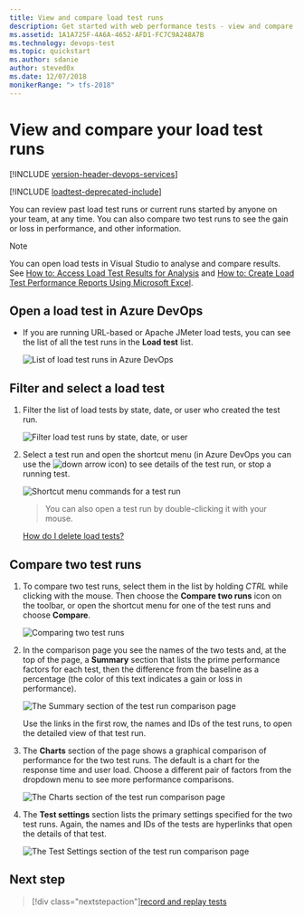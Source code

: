 ```yaml
---
title: View and compare load test runs
description: Get started with web performance tests - view and compare your load test runs using the features of Azure DevOps
ms.assetid: 1A1A725F-4A6A-4652-AFD1-FC7C9A248A7B
ms.technology: devops-test
ms.topic: quickstart
ms.author: sdanie
author: steved0x
ms.date: 12/07/2018
monikerRange: "> tfs-2018"
---
```


# View and compare your load test runs

[!INCLUDE [version-header-devops-services](../includes/version-header-devops-services.md)]

[!INCLUDE [loadtest-deprecated-include](../includes/loadtest-deprecated-include.md)]

You can review past load test runs or current runs started by
anyone on your team, at any time. You can also compare two
test runs to see the gain or loss in performance, and other
information.

<a name="openvs"></a>

> [!NOTE]
> You can open load tests in Visual Studio to analyse and compare results.
> See [How to: Access Load Test Results for Analysis](/visualstudio/test/how-to-access-load-test-results-for-analysis)
> and [How to: Create Load Test Performance Reports Using Microsoft Excel](/visualstudio/test/how-to-create-load-test-performance-reports-using-microsoft-excel).

<a name="opents"></a>

## Open a load test in Azure DevOps

- If you are running URL-based or Apache JMeter load tests, you
  can see the list of all the test runs in the **Load test** list.

  ![List of load test runs in Azure DevOps](media/performance-reports/LoadTestViewListTS.png)

<a name="filterselect"></a>

## Filter and select a load test

1. Filter the list of load tests by state, date, or user who created the test run.

   ![Filter load test runs by state, date, or user](media/performance-reports/LoadTestFilterView.png)

1. Select a test run and open the shortcut menu (in Azure DevOps you can
   use the ![down arrow](media/performance-reports/LoadTestListMenu-icon.png)
   icon) to see details of the test run, or stop a running test.

   ![Shortcut menu commands for a test run](media/performance-reports/LoadTestListShortcutMenu.png)

   > You can also open a test run by double-clicking it with your mouse.

   [How do I delete load tests?](reference-qa.md#deletetests)

<a name="comparetests"></a>

## Compare two test runs

1. To compare two test runs, select them in the list by
   holding _CTRL_ while clicking with the mouse. Then choose
   the **Compare two runs** icon on the toolbar, or open the shortcut
   menu for one of the test runs and choose **Compare**.

   ![Comparing two test runs](media/performance-reports/LoadTestSelectTwoCompare.png)

1. In the comparison page you see the names of the two tests
   and, at the top of the page, a **Summary** section that lists
   the prime performance factors for each test, then the difference
   from the baseline as a percentage (the color of this text
   indicates a gain or loss in performance).

   ![The Summary section of the test run comparison page](media/performance-reports/LoadTestCompareSummaryView.png)

   Use the links in the first row, the names and IDs of the test
   runs, to open the detailed view of that test run.

1. The **Charts** section of the page shows a graphical comparison
   of performance for the two test runs. The default is a chart for
   the response time and user load. Choose a different pair of factors
   from the dropdown menu to see more performance comparisons.

   ![The Charts section of the test run comparison page](media/performance-reports/LoadTestCompareChartsView.png)

1. The **Test settings** section lists the primary settings
   specified for the two test runs. Again, the names and IDs
   of the tests are hyperlinks that open the details of that test.

   ![The Test Settings section of the test run comparison page](media/performance-reports/LoadTestCompareTestSettings.png)

## Next step

> [!div class="nextstepaction"][record and replay tests](record-and-replay-cloud-load-tests.md)
